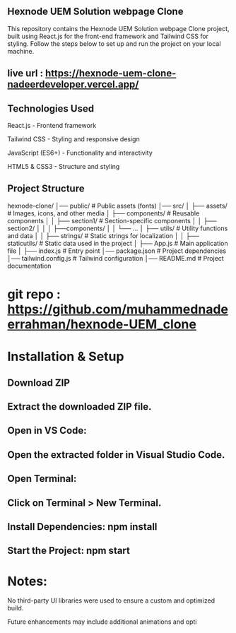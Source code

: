 ## Hexnode UEM Solution webpage Clone

This repository contains the Hexnode UEM Solution webpage Clone project, built using React.js for the front-end framework and Tailwind CSS for styling. Follow the steps below to set up and run the project on your local machine.

## live url : https://hexnode-uem-clone-nadeerdeveloper.vercel.app/

## Technologies Used

React.js - Frontend framework

Tailwind CSS - Styling and responsive design

JavaScript (ES6+) - Functionality and interactivity

HTML5 & CSS3 - Structure and styling


 ## Project Structure

hexnode-clone/
│── public/          # Public assets (fonts)
│── src/
│   ├── assets/      # Images, icons, and other media
│   ├── components/  # Reusable components
│   │   ├── section1/  # Section-specific components
│   │   ├── section2/
│   │   │        ├──components/
│   │   └── ...
│   ├── utils/       # Utility functions and data
│   │   ├── strings/  # Static strings for localization
│   │   ├── staticutils/  # Static data used in the project
│   ├── App.js       # Main application file
│   ├── index.js     # Entry point
│── package.json     # Project dependencies
│── tailwind.config.js  # Tailwind configuration
│── README.md        # Project documentation


# git repo : https://github.com/muhammednadeerrahman/hexnode-UEM_clone

# Installation & Setup

## Download ZIP

## Extract the downloaded ZIP file.

## Open in VS Code:

## Open the extracted folder in Visual Studio Code.

## Open Terminal:

## Click on Terminal > New Terminal.

## Install Dependencies: npm install

## Start the Project:  npm start

# Notes:

No third-party UI libraries were used to ensure a custom and optimized build.

Future enhancements may include additional animations and opti
